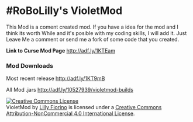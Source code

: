 #RoBoLilly's VioletMod
========================

This Mod is a coment created mod. If you have a idea for the mod and I think its worth While and it's posible with my coding
skills, I will add it. Just Leave Me a comment or send me a fork of some code that you created.

**Link to Curse Mod Page**
http://adf.ly/1KTEam

### Mod Downloads
Most recent release
http://adf.ly/1KT9mB

All Mod .jars
http://adf.ly/10527939/violetmod-builds

<a rel="license" href="http://creativecommons.org/licenses/by-nc/4.0/"><img alt="Creative Commons License" style="border-width:0" src="https://i.creativecommons.org/l/by-nc/4.0/88x31.png" /></a><br /><span xmlns:dct="http://purl.org/dc/terms/" property="dct:title">VioletMod</span> by <a xmlns:cc="http://creativecommons.org/ns#" href="http://www.wantedred.com" property="cc:attributionName" rel="cc:attributionURL">Lilly Fiorino</a> is licensed under a <a rel="license" href="http://creativecommons.org/licenses/by-nc/4.0/">Creative Commons Attribution-NonCommercial 4.0 International License</a>.
